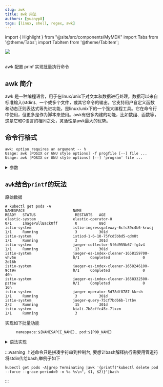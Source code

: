 ```yaml
---
slug: awk
title: awk 用法
authors: [yuanyp8]
tags: [linux, shell, regex, awk]
---
```

import { Highlight } from "@site/src/components/MyMDX"
import Tabs from '@theme/Tabs';
import TabItem from '@theme/TabItem';

<img className="Badges" src="https://img.shields.io/badge/author-yuanyp8-yellowgreen"/><br/>
<br />


awk 配置 prinf 实现批量执行命令
<!--truncate-->


## awk 简介
awk 是一种编程语言，用于在linux/unix下对文本和数据进行处理。数据可以来自标准输入(stdin)、一个或多个文件，或其它命令的输出。它支持用户自定义函数和动态正则表达式等先进功能，是linux/unix下的一个强大编程工具。它在命令行中使用，但更多是作为脚本来使用。awk有很多内建的功能，比如数组、函数等，这是它和C语言的相同之处，灵活性是awk最大的优势。

## 命令行格式


```shell
awk: option requires an argument -- h
Usage: awk [POSIX or GNU style options] -f progfile [--] file ...
Usage: awk [POSIX or GNU style options] [--] 'program' file ...
```


<details>
  <summary>参数</summary>
  <div>

```shell
        -f progfile             --file=progfile
        -F fs                   --field-separator=fs
        -v var=val              --assign=var=val
Short options:          GNU long options: (extensions)
        -b                      --characters-as-bytes
        -c                      --traditional
        -C                      --copyright
        -d[file]                --dump-variables[=file]
        -e 'program-text'       --source='program-text'
        -E file                 --exec=file
        -g                      --gen-pot
        -h                      --help
        -L [fatal]              --lint[=fatal]
        -n                      --non-decimal-data
        -N                      --use-lc-numeric
        -O                      --optimize
        -p[file]                --profile[=file]
        -P                      --posix
        -r                      --re-interval
        -S                      --sandbox
        -t                      --lint-old
        -V                      --version
```

  </div>
</details>

## `awk`结合`printf`的玩法

原始数据
```shell
# kubectl get pods -A
NAMESPACE                      NAME                                                              READY   STATUS                  RESTARTS   AGE
elastic-system                 elastic-operator-0                                                0/1     ImagePullBackOff        0          88d
istio-system                   istio-ingressgateway-6cfc89c4b6-krwcj                             1/1     Running                 3          301d
istio-system                   istiod-1-6-10-75fcd5bbd5-qdm8t                                    1/1     Running                 3          301d
istio-system                   jaeger-collector-5f6d955b67-fg4v4                                 1/1     Running                 13         301d
istio-system                   jaeger-es-index-cleaner-1658159700-vhv5n                          0/1     Completed               0          2d16h
istio-system                   jaeger-es-index-cleaner-1658246100-9ct9v                          0/1     Completed               0          40h
istio-system                   jaeger-es-index-cleaner-1658332500-pztsw                          0/1     Completed               0          16h
istio-system                   jaeger-operator-5d78df8787-kkrsh                                  1/1     Running                 3          301d
istio-system                   jaeger-query-75cf7bd66b-lrtbv                                     2/2     Running                 15         301d
istio-system                   kiali-7b8cffc45c-7lxzm                                            1/1     Running                 3
```

实现如下批量功能
```shell
     namespace:${NAMESAPCE_NAME}, pod:${POD_NAME}
```

<details>
  <summary>语法实现</summary>
  <div>


```shell
# kubectl get pods -A |awk '{printf("namespace:%s, pod:%s\n", $1, $2)}'
#highlight-start
namespace:pl, pod:web-revision-v1-55674487c-qgrfs
namespace:pl, pod:web-revision-v1-5cb47bc74-f7ft2
namespace:pl, pod:web-revision-v1-5cb47bc74-mvfmt
namespace:podscaler, pod:redis-0
namespace:project-system, pod:project-controller-manager-856cfbdfc6-r84xm
namespace:velero, pod:restic-rkwd6
namespace:velero, pod:restic-wjdqs
namespace:velero, pod:velero-8668b67b-qwk5t
namespace:velero, pod:velero-8668b67b-rffxn
namespace:vue-test, pod:demo-77d5c8d6b6-vd5x6
namespace:vue-test, pod:games-9786647cc-68nqh
namespace:vue-test, pod:games-9786647cc-xm7gg
#highlight-end
```

参数说明
<ol>
<li>
<b>%s</b>: 占位符,用于声明此处应存在一个字符串
</li>
<li>
<b>'$1'</b>: 传入参数,awk默认解析的分隔符为空字符(贪婪模式),上述例子对应关系为 $1=NAMESPACE | $2=NAME | $3=READY | $4=STATUS | $5=RESTARTS | $6=AGE
</li>
</ol>

  </div>
</details>

:::warning
上述命令只是拼凑字符串到控制台, 要想让bash解释执行需要用管道符将stdin传给bash,举例子如下
```shell title="强制删除集群内所有的处于Terminating状态的pod"
kubectl get pods -A|grep Terminating |awk '{printf("kubectl delete pod --force --grace-period=0 -n %s %s\n", $1, $2)}'|bash
```
:::

